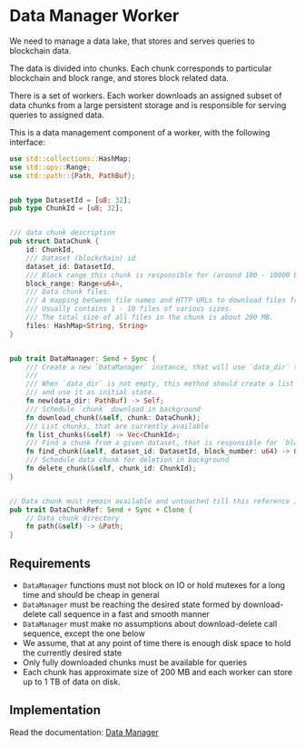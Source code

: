# Data Manager Worker

We need to manage a data lake, that stores and serves queries to blockchain data.

The data is divided into chunks. Each chunk corresponds to particular blockchain and block range,
and stores block related data.

There is a set of workers. Each worker downloads an assigned subset of data chunks from a large persistent storage
and is responsible for serving queries to assigned data.

This is a data management component of a worker, with the following interface:

```rust
use std::collections::HashMap;
use std::ops::Range;
use std::path::{Path, PathBuf};


pub type DatasetId = [u8; 32];
pub type ChunkId = [u8; 32];


/// data chunk description
pub struct DataChunk {
    id: ChunkId,
    /// Dataset (blockchain) id
    dataset_id: DatasetId,
    /// Block range this chunk is responsible for (around 100 - 10000 blocks)
    block_range: Range<u64>,
    /// Data chunk files. 
    /// A mapping between file names and HTTP URLs to download files from.
    /// Usually contains 1 - 10 files of various sizes. 
    /// The total size of all files in the chunk is about 200 MB.
    files: HashMap<String, String>
}


pub trait DataManager: Send + Sync {
    /// Create a new `DataManager` instance, that will use `data_dir` to store the data.
    /// 
    /// When `data_dir` is not empty, this method should create a list of fully downloaded chunks
    /// and use it as initial state.
    fn new(data_dir: PathBuf) -> Self;
    /// Schedule `chunk` download in background
    fn download_chunk(&self, chunk: DataChunk);
    /// List chunks, that are currently available
    fn list_chunks(&self) -> Vec<ChunkId>;
    /// Find a chunk from a given dataset, that is responsible for `block_number`.
    fn find_chunk(&self, dataset_id: DatasetId, block_number: u64) -> Option<impl DataChunkRef>;
    /// Schedule data chunk for deletion in background
    fn delete_chunk(&self, chunk_id: ChunkId);
}


// Data chunk must remain available and untouched till this reference is not dropped
pub trait DataChunkRef: Send + Sync + Clone {
    // Data chunk directory
    fn path(&self) -> &Path;
}
```

## Requirements

* `DataManager` functions must not block on IO or hold mutexes for a long time and should be cheap in general
* `DataManager` must be reaching the desired state formed by download-delete call sequence in a fast and smooth manner
* `DataManager` must make no assumptions about download-delete call sequence, except the one below
* We assume, that at any point of time there is enough disk space to hold the currently desired state
* Only fully downloaded chunks must be available for queries
* Each chunk has approximate size of 200 MB and each worker can store up to 1 TB of data on disk.


## Implementation

Read the documentation: [Data Manager](docs/README.md)